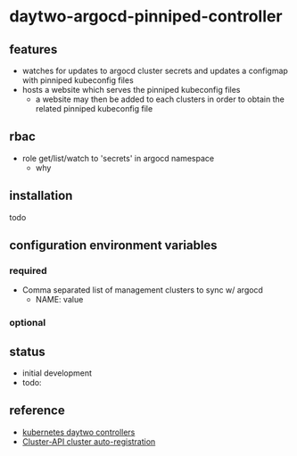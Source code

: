 # daytwo-argocd-pinniped-controller

## features ##
- watches for updates to argocd cluster secrets and updates a configmap with pinniped kubeconfig files
- hosts a website which serves the pinniped kubeconfig files
  - a website may then be added to each clusters in order to obtain the related pinniped kubeconfig file

## rbac ##
- role get/list/watch to 'secrets' in argocd namespace
  - why

## installation ##
todo

## configuration environment variables ##
### required ###
- Comma separated list of management clusters to sync w/ argocd
  - NAME: value

### optional ###
  
## status ##
- initial development
- todo:

## reference ##
- [kubernetes daytwo controllers](https://www.travisloyd.xyz/2023/07/08/kubernetes-daytwo-controllers/)
- [Cluster-API cluster auto-registration](https://github.com/argoproj/argo-cd/issues/9033)
